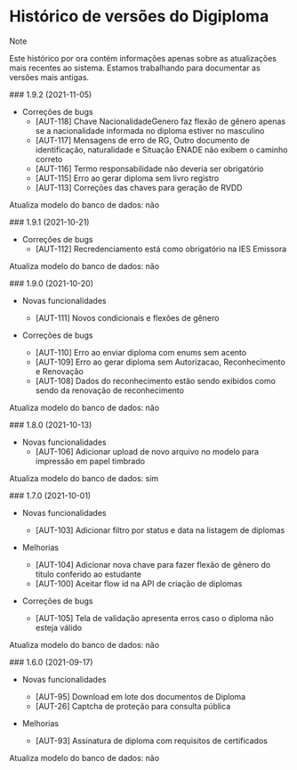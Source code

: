 ﻿# Histórico de versões do Digiploma

> [!NOTE]
> Este histórico por ora contém informações apenas sobre as atualizações mais recentes ao sistema. Estamos
> trabalhando para documentar as versões mais antigas.

<a name="v1-9-2" />
### 1.9.2 (2021-11-05)

* Correções de bugs
  * [AUT-118] Chave NacionalidadeGenero faz flexão de gênero apenas se a nacionalidade informada no diploma estiver no masculino
  * [AUT-117] Mensagens de erro de RG, Outro documento de identificação, naturalidade e Situação ENADE não exibem o caminho correto
  * [AUT-116] Termo responsabilidade não deveria ser obrigatório
  * [AUT-115] Erro ao gerar diploma sem livro registro
  * [AUT-113] Correções das chaves para geração de RVDD

Atualiza modelo do banco de dados: não

<a name="v1-9-1" />
### 1.9.1 (2021-10-21)

* Correções de bugs
  * [AUT-112] Recredenciamento está como obrigatório na IES Emissora

Atualiza modelo do banco de dados: não

<a name="v1-9-0" />
### 1.9.0 (2021-10-20)

* Novas funcionalidades
  * [AUT-111] Novos condicionais e flexões de gênero

* Correções de bugs
  * [AUT-110] Erro ao enviar diploma com enums sem acento
  * [AUT-109] Erro ao gerar diploma sem Autorizacao, Reconhecimento e Renovação
  * [AUT-108] Dados do reconhecimento estão sendo exibidos como sendo da renovação de reconhecimento

Atualiza modelo do banco de dados: não

<a name="v1-8-0" />
### 1.8.0 (2021-10-13)

* Novas funcionalidades
  * [AUT-106] Adicionar upload de novo arquivo no modelo para impressão em papel timbrado

Atualiza modelo do banco de dados: sim

<a name="v1-7-0" />
### 1.7.0 (2021-10-01)

* Novas funcionalidades
  * [AUT-103] Adicionar filtro por status e data na listagem de diplomas

* Melhorias
  * [AUT-104] Adicionar nova chave para fazer flexão de gênero do titulo conferido ao estudante
  * [AUT-100] Aceitar flow id na API de criação de diplomas

* Correções de bugs
  * [AUT-105] Tela de validação apresenta erros caso o diploma não esteja válido

Atualiza modelo do banco de dados: não

<a name="v1-6-0" />
### 1.6.0 (2021-09-17)

* Novas funcionalidades
  * [AUT-95] Download em lote dos documentos de Diploma
  * [AUT-26] Captcha de proteção para consulta pública

* Melhorias
  * [AUT-93] Assinatura de diploma com requisitos de certificados

Atualiza modelo do banco de dados: não
